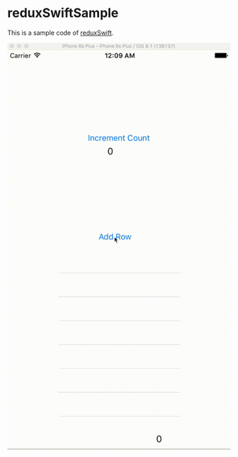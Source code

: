 # reduxSwiftSample

This is a sample code of [reduxSwift](https://github.com/Aleksion/reduxSwift).

![Demo Gif](Screenshots/ss.gif)

